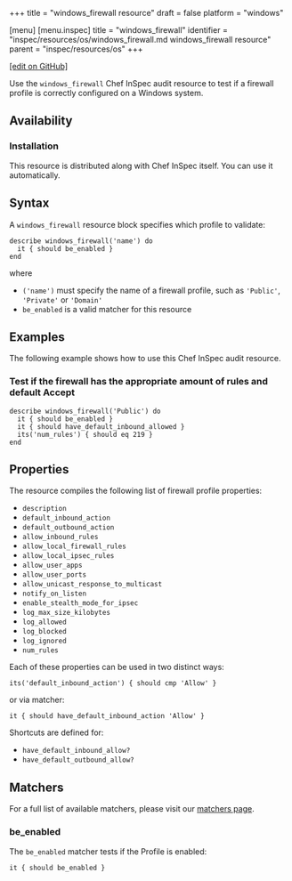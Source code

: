 +++
title = "windows_firewall resource"
draft = false
platform = "windows"

[menu]
  [menu.inspec]
    title = "windows_firewall"
    identifier = "inspec/resources/os/windows_firewall.md windows_firewall resource"
    parent = "inspec/resources/os"
+++

[\[edit on GitHub\]](https://github.com/inspec/inspec/blob/master/www/content/inspec/resources/windows_firewall.md)

Use the `windows_firewall` Chef InSpec audit resource to test if a firewall profile is correctly configured on a Windows system.

## Availability

### Installation

This resource is distributed along with Chef InSpec itself. You can use it automatically.

## Syntax

A `windows_firewall` resource block specifies which profile to validate:

    describe windows_firewall('name') do
      it { should be_enabled }
    end

where

* `('name')` must specify the name of a firewall profile, such as `'Public'`, `'Private'` or `'Domain'`
* `be_enabled` is a valid matcher for this resource


## Examples

The following example shows how to use this Chef InSpec audit resource.

### Test if the firewall has the appropriate amount of rules and default Accept

    describe windows_firewall('Public') do
      it { should be_enabled }
      it { should have_default_inbound_allowed }
      its('num_rules') { should eq 219 }
    end

## Properties

The resource compiles the following list of firewall profile properties:

* `description`
* `default_inbound_action`
* `default_outbound_action`
* `allow_inbound_rules`
* `allow_local_firewall_rules`
* `allow_local_ipsec_rules`
* `allow_user_apps`
* `allow_user_ports`
* `allow_unicast_response_to_multicast`
* `notify_on_listen`
* `enable_stealth_mode_for_ipsec`
* `log_max_size_kilobytes`
* `log_allowed`
* `log_blocked`
* `log_ignored`
* `num_rules`

Each of these properties can be used in two distinct ways:

    its('default_inbound_action') { should cmp 'Allow' }

or via matcher:

    it { should have_default_inbound_action 'Allow' }

Shortcuts are defined for:

* `have_default_inbound_allow?`
* `have_default_outbound_allow?`

## Matchers

For a full list of available matchers, please visit our [matchers page](https://www.inspec.io/docs/reference/matchers/).

### be_enabled

The `be_enabled` matcher tests if the Profile is enabled:

    it { should be_enabled }
